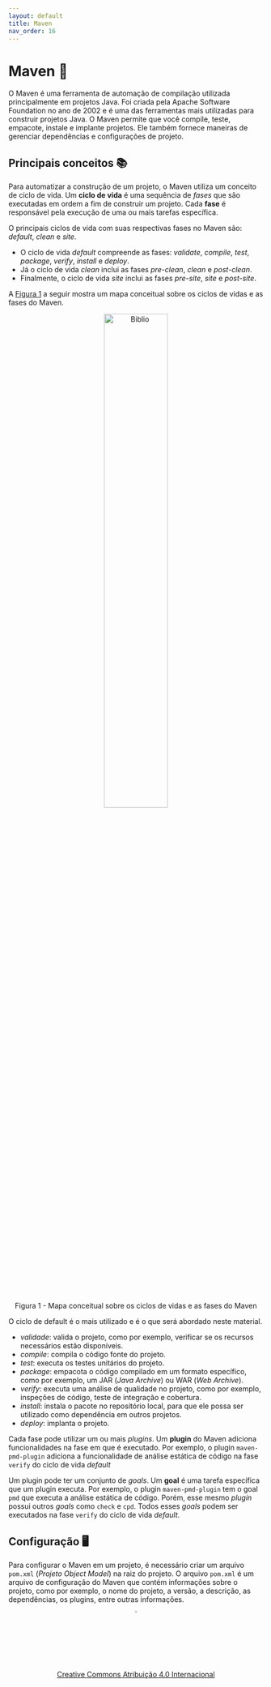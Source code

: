 ```yaml
---
layout: default
title: Maven
nav_order: 16
---
```


# Maven 🧰

O Maven é uma ferramenta de automação de compilação utilizada principalmente
em projetos Java. Foi criada pela Apache Software Foundation no ano de 2002 e
é uma das ferramentas mais utilizadas para construir projetos Java. O Maven
permite que você compile, teste, empacote, instale e implante projetos.
Ele também fornece maneiras de gerenciar dependências e configurações de
projeto.

## Principais conceitos 📚

Para automatizar a construção de um projeto, o Maven utiliza um conceito de
ciclo de vida. Um **ciclo de vida** é uma sequência de _fases_ que
são executadas em ordem a fim de construir um projeto. Cada **fase** é
responsável pela execução de uma ou mais tarefas específica.

O principais ciclos de vida com suas respectivas fases no Maven são: _default_,
_clean_ e _site_.

* O ciclo de vida _default_ compreende as fases: _validate_, _compile_,
  _test_, _package_, _verify_, _install_ e _deploy_.
* Já o ciclo de vida _clean_ inclui as fases _pre-clean_, _clean_
  e _post-clean_.
* Finalmente, o ciclo de vida _site_ inclui as fases _pre-site_, _site_
  e _post-site_.

A [Figura 1](http://www.plantuml.com/plantuml/proxy?cache=no&src=https://raw.githubusercontent.com/rodrigoprestesmachado/vvs/dev/docs/maven/map.puml) a seguir mostra um mapa conceitual sobre os ciclos de
vidas e as fases do Maven.

<center>
    <a href="http://www.plantuml.com/plantuml/proxy?cache=no&src=https://raw.githubusercontent.com/rodrigoprestesmachado/vvs/dev/docs/maven/map.puml" target="blanck">
        <img src="http://www.plantuml.com/plantuml/proxy?cache=no&src=https://raw.githubusercontent.com/rodrigoprestesmachado/vvs/dev/docs/maven/map.puml" alt="Biblio" width="50%" height="50%"/>
    </a>
    <br/>
    Figura 1 - Mapa conceitual sobre os ciclos de vidas e as fases do Maven
</center>


O ciclo de default é o mais utilizado e é o que será abordado neste material.

* _validade_: valida o projeto, como por exemplo, verificar se os recursos
  necessários estão disponíveis.
* _compile_: compila o código fonte do projeto.
* _test_: executa os testes unitários do projeto.
* _package_: empacota o código compilado em um formato específico, como por
  exemplo, um JAR (_Java Archive_) ou WAR (_Web Archive_).
* _verify_: executa uma análise de qualidade no projeto, como por exemplo,
  inspeções de código, teste de integração e cobertura.
* _install_: instala o pacote no repositório local, para que ele possa ser
    utilizado como dependência em outros projetos.
* _deploy_: implanta o projeto.

Cada fase pode utilizar um ou mais _plugins_. Um **plugin** do Maven
adiciona funcionalidades na fase em que é executado. Por exemplo, o plugin
`maven-pmd-plugin` adiciona a funcionalidade de análise estática de código na
fase `verify` do ciclo de vida _default_

Um plugin pode ter um conjunto de _goals_. Um **goal** é uma tarefa específica
que um plugin executa. Por exemplo, o plugin `maven-pmd-plugin` tem o goal
`pmd` que executa a análise estática de código. Porém, esse mesmo _plugin_
possui outros _goals_ como `check` e `cpd`. Todos esses _goals_ podem ser
executados na fase `verify` do ciclo de vida _default_.

## Configuração 🖥️

Para configurar o Maven em um projeto, é necessário criar um arquivo `pom.xml`
(_Projeto Object Model_) na raiz do projeto. O arquivo `pom.xml` é um arquivo de
configuração do Maven que contém informações sobre o projeto, como por exemplo,
o nome do projeto, a versão, a descrição, as dependências, os plugins, entre
outras informações.

<center>
<a href="https://rpmhub.dev" target="blanck"><img src="../imgs/logo.png" alt="Rodrigo Prestes Machado" width="3%" height="3%" border=0 style="border:0; text-decoration:none; outline:none"></a><br/>
<a rel="license" href="http://creativecommons.org/licenses/by/4.0/">Creative Commons Atribuição 4.0 Internacional</a>
</center>




